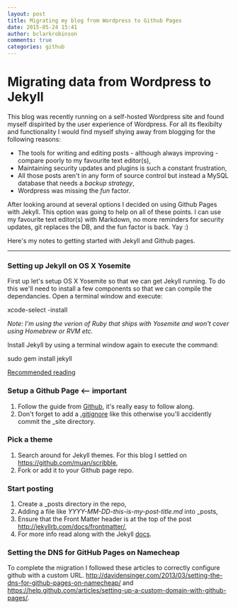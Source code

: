 ```yaml
---
layout: post
title: Migrating my blog from Wordpress to Github Pages
date: 2015-05-24 15:41
author: bclarkrobinson
comments: true
categories: github
---
```

Migrating data from Wordpress to Jekyll
=======================================

This blog was recently running on a self-hosted Wordpress site and found myself dispirited by the user experience of Wordpress. For all its flexibilty and functionality I would find myself shying away from blogging for the following reasons:

* The tools for writing and editing posts - although always improving - compare poorly to my favourite text editor(s),
* Maintaining security updates and plugins is such a constant frustration,
* All those posts aren't in any form of source control but instead a MySQL database that needs a *backup strategy*,
* Wordpress was missing the *fun* factor.

After looking around at several options I decided on using Github Pages with Jekyll. This option was going to help on all of these points. I can use my favourite text editor(s) with Markdown, no more reminders for security updates, git replaces the DB, and the fun factor is back. Yay :)

Here's my notes to getting started with Jekyll and Github pages.

---

### Setting up Jekyll on OS X Yosemite

First up let's setup OS X Yosemite so that we can get Jekyll running. To do this we'll need to install a few components so that we can compile the dependancies. Open a terminal window and execute:

xcode-select -install

_Note: I'm using the verion of Ruby that ships with Yosemite and won't cover using Homebrew or RVM etc._

Install Jekyll by using a terminal window again to execute the command:

sudo gem install jekyll

[Recommended reading](https://help.github.com/articles/using-jekyll-with-pages/)

### Setup a Github Page <-- important

1. Follow the guide from [Github](https://pages.github.com/), it's really easy to follow along.
2. Don't forget to add a [.gitignore](https://github.com/Mozketo/mozketo.github.io/blob/master/.gitignore) like this otherwise you'll accidently commit the _site directory.

### Pick a theme

1. Search around for Jekyll themes. For this blog I settled on <https://github.com/muan/scribble>,
2. Fork or add it to your Github page repo.

### Start posting

1. Create a _posts directory in the repo,
2. Adding a file like _YYYY-MM-DD-this-is-my-post-title.md_ into _posts,
3. Ensure that the Front Matter header is at the top of the post <http://jekyllrb.com/docs/frontmatter/>,
4. For more info read along with the Jekyll [docs](http://jekyllrb.com/docs/posts/).

### Setting the DNS for GitHub Pages on Namecheap

To complete the migration I followed these articles to correctly configure github with a custom URL. <http://davidensinger.com/2013/03/setting-the-dns-for-github-pages-on-namecheap/> and <https://help.github.com/articles/setting-up-a-custom-domain-with-github-pages/>.
